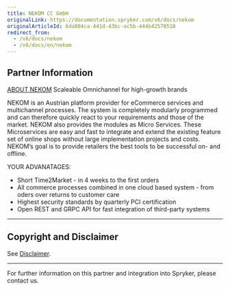 ```yaml
---
title: NEKOM CC GmbH
originalLink: https://documentation.spryker.com/v6/docs/nekom
originalArticleId: 6da804ca-441d-43bc-ac5b-444b42578518
redirect_from:
  - /v6/docs/nekom
  - /v6/docs/en/nekom
---
```


## Partner Information
[ABOUT NEKOM](nekom.com)
Scaleable Omnichannel for high-growth brands

NEKOM is an Austrian platform provider for eCommerce services and multichannel processes. The system is completely modularly programmed and can therefore quickly react to your requirements and those of the market. NEKOM also provides the modules as Micro Services. These Microservices are easy and fast to integrate and extend the existing feature set of online shops without large implementation projects and costs. NEKOM’s goal is to provide retailers the best tools to be successful on- and offline.

YOUR ADVANATAGES:

* Short Time2Market - in 4 weeks to the first orders
* All commerce processes combined in one cloud based system - from oders over returns to customer care
* Highest security standards by quarterly PCI certification
* Open REST and GRPC API for fast integration of third-party systems

---

## Copyright and Disclaimer

See [Disclaimer](https://github.com/spryker/spryker-documentation).

---
For further information on this partner and integration into Spryker, please contact us.

<div class="hubspot-form js-hubspot-form" data-portal-id="2770802" data-form-id="163e11fb-e833-4638-86ae-a2ca4b929a41" id="hubspot-1"></div>
